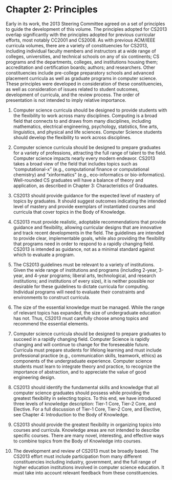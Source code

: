 
# Chapter 2: Principles

Early in its work, the 2013 Steering Committee agreed on a set of principles to guide the 
development of this volume. The principles adopted for CS2013 overlap significantly with the 
principles adopted for previous curricular efforts, most notably CC2001 and CS2008. As with 
previous ACM/IEEE curricula volumes, there are a variety of constituencies for CS2013, 
including individual faculty members and instructors at a wide range of colleges, universities, 
and technical schools on any of six continents; CS programs and the departments, colleges, and 
institutions housing them; accreditation and certification boards; authors; and researchers. Other 
constituencies include pre-college preparatory schools and advanced placement curricula as well 
as graduate programs in computer science. These principles were developed in consideration of 
these constituencies, as well as consideration of issues related to student outcomes, development 
of curricula, and the review process. The order of presentation is not intended to imply relative 
importance.

1. Computer science curricula should be designed to provide students with the flexibility to 
work across many disciplines. Computing is a broad field that connects to and draws from 
many disciplines, including mathematics, electrical engineering, psychology, statistics, fine 
arts, linguistics, and physical and life sciences. Computer Science students should develop 
the flexibility to work across disciplines.

2. Computer science curricula should be designed to prepare graduates for a variety of 
professions, attracting the full range of talent to the field. Computer science impacts nearly 
every modern endeavor. CS2013 takes a broad view of the field that includes topics such as 
“computational-x” (e.g., computational finance or computational chemistry) and “xinformatics” (e.g., eco-informatics or bio-informatics). Well-rounded CS graduates will have 
a balance of theory and application, as described in Chapter 3: Characteristics of Graduates.

3. CS2013 should provide guidance for the expected level of mastery of topics by graduates. It 
should suggest outcomes indicating the intended level of mastery and provide exemplars of 
instantiated courses and curricula that cover topics in the Body of Knowledge.

4. CS2013 must provide realistic, adoptable recommendations that provide guidance and 
flexibility, allowing curricular designs that are innovative and track recent developments in 
the field. The guidelines are intended to provide clear, implementable goals, while also 
providing the flexibility that programs need in order to respond to a rapidly changing field. 
CS2013 is intended as guidance, not as a minimal standard against which to evaluate a 
program.

5. The CS2013 guidelines must be relevant to a variety of institutions. Given the wide range of 
institutions and programs (including 2-year, 3-year, and 4-year programs; liberal arts, 
technological, and research institutions; and institutions of every size), it is neither possible 
nor desirable for these guidelines to dictate curricula for computing. Individual programs will 
need to evaluate their constraints and environments to construct curricula.

6. The size of the essential knowledge must be managed. While the range of relevant topics has 
expanded, the size of undergraduate education has not. Thus, CS2013 must carefully choose 
among topics and recommend the essential elements.

7. Computer science curricula should be designed to prepare graduates to succeed in a rapidly 
changing field. Computer Science is rapidly changing and will continue to change for the 
foreseeable future. Curricula must prepare students for lifelong learning and must include 
professional practice (e.g., communication skills, teamwork, ethics) as components of the 
undergraduate experience. Computer science students must learn to integrate theory and 
practice, to recognize the importance of abstraction, and to appreciate the value of good 
engineering design.

8. CS2013 should identify the fundamental skills and knowledge that all computer science 
graduates should possess while providing the greatest flexibility in selecting topics. To this 
end, we have introduced three levels of knowledge description: Tier-1 Core, Tier-2 Core, and 
Elective. For a full discussion of Tier-1 Core, Tier-2 Core, and Elective, see Chapter 4: 
Introduction to the Body of Knowledge.

9. CS2013 should provide the greatest flexibility in organizing topics into courses and 
curricula. Knowledge areas are not intended to describe specific courses. There are many
novel, interesting, and effective ways to combine topics from the Body of Knowledge into 
courses.

10. The development and review of CS2013 must be broadly based. The CS2013 effort must 
include participation from many different constituencies including industry, government, and 
the full range of higher education institutions involved in computer science education. It must 
take into account relevant feedback from these constituencies.
